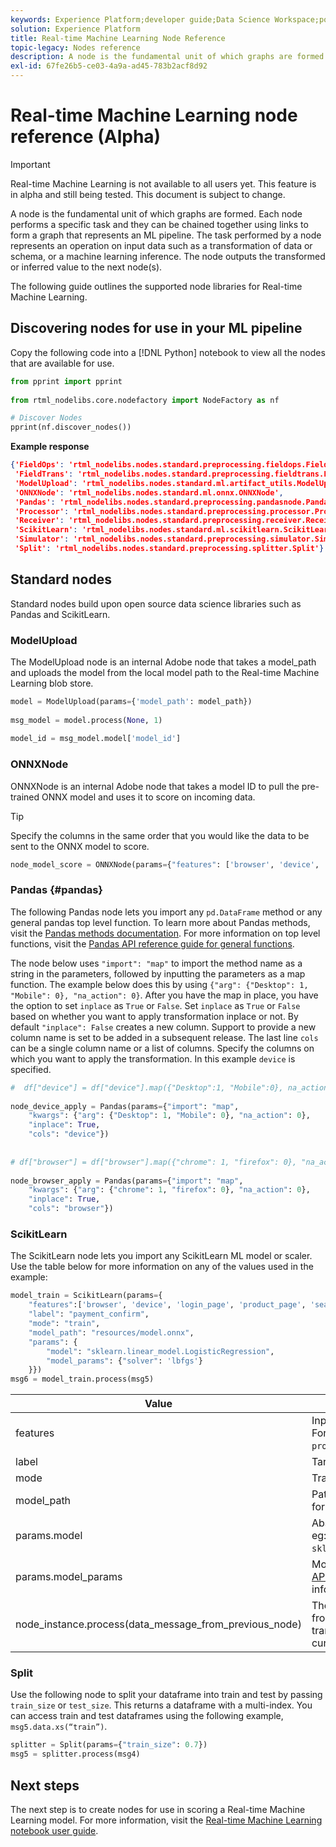 ```yaml
---
keywords: Experience Platform;developer guide;Data Science Workspace;popular topics;Real-time Machine Learning;node reference;
solution: Experience Platform
title: Real-time Machine Learning Node Reference
topic-legacy: Nodes reference
description: A node is the fundamental unit of which graphs are formed. Each node performs a specific task and they can be chained together using links to form a graph that represents an ML pipeline. The task performed by a node represents an operation on input data such as a transformation of data or schema, or a machine learning inference. The node outputs the transformed or inferred value to the next node(s).
exl-id: 67fe26b5-ce03-4a9a-ad45-783b2acf8d92
---
```

# Real-time Machine Learning node reference (Alpha)

>[!IMPORTANT]
>
>Real-time Machine Learning is not available to all users yet. This feature is in alpha and still being tested. This document is subject to change.

A node is the fundamental unit of which graphs are formed. Each node performs a specific task and they can be chained together using links to form a graph that represents an ML pipeline. The task performed by a node represents an operation on input data such as a transformation of data or schema, or a machine learning inference. The node outputs the transformed or inferred value to the next node(s).

The following guide outlines the supported node libraries for Real-time Machine Learning.

## Discovering nodes for use in your ML pipeline

Copy the following code into a [!DNL Python] notebook to view all the nodes that are available for use.

```python
from pprint import pprint
 
from rtml_nodelibs.core.nodefactory import NodeFactory as nf
```

```python
# Discover Nodes
pprint(nf.discover_nodes())
```

**Example response**

```json
{'FieldOps': 'rtml_nodelibs.nodes.standard.preprocessing.fieldops.FieldOps',
 'FieldTrans': 'rtml_nodelibs.nodes.standard.preprocessing.fieldtrans.FieldTrans',
 'ModelUpload': 'rtml_nodelibs.nodes.standard.ml.artifact_utils.ModelUpload',
 'ONNXNode': 'rtml_nodelibs.nodes.standard.ml.onnx.ONNXNode',
 'Pandas': 'rtml_nodelibs.nodes.standard.preprocessing.pandasnode.Pandas',
 'Processor': 'rtml_nodelibs.nodes.standard.preprocessing.processor.Processor',
 'Receiver': 'rtml_nodelibs.nodes.standard.preprocessing.receiver.Receiver',
 'ScikitLearn': 'rtml_nodelibs.nodes.standard.ml.scikitlearn.ScikitLearn',
 'Simulator': 'rtml_nodelibs.nodes.standard.preprocessing.simulator.Simulator',
 'Split': 'rtml_nodelibs.nodes.standard.preprocessing.splitter.Split'}
```

## Standard nodes

Standard nodes build upon open source data science libraries such as Pandas and ScikitLearn.

### ModelUpload

The ModelUpload node is an internal Adobe node that takes a model_path and uploads the model from the local model path to the Real-time Machine Learning blob store.

```python
model = ModelUpload(params={'model_path': model_path})
  
msg_model = model.process(None, 1)
  
model_id = msg_model.model['model_id']
```

### ONNXNode

ONNXNode is an internal Adobe node that takes a model ID to pull the pre-trained ONNX model and uses it to score on incoming data. 

>[!TIP]
>
>Specify the columns in the same order that you would like the data to be sent to the ONNX model to score.

```python
node_model_score = ONNXNode(params={"features": ['browser', 'device', 'login_page', 'product_page', 'search_page'], "model_id": model_id})
```

### Pandas {#pandas}

The following Pandas node lets you import any `pd.DataFrame` method or any general pandas top level function. To learn more about Pandas methods, visit the [Pandas methods documentation](https://pandas.pydata.org/pandas-docs/stable/reference/api/pandas.DataFrame.html). For more information on top level functions, visit the [Pandas API reference guide for general functions](https://pandas.pydata.org/pandas-docs/stable/reference/general_functions.html).

The node below uses `"import": "map"` to import the method name as a string in the parameters, followed by inputting the parameters as a map function. The example below does this by using `{"arg": {"Desktop": 1, "Mobile": 0}, "na_action": 0}`. After you have the map in place, you have the option to set `inplace` as `True` or `False`. Set `inplace` as `True` or `False` based on whether you want to apply transformation inplace or not. By default `"inplace": False` creates a new column. Support to provide a new column name is set to be added in a subsequent release. The last line `cols` can be a single column name or a list of columns. Specify the columns on which you want to apply the transformation. In this example `device` is specified.

```python
#  df["device"] = df["device"].map({"Desktop":1, "Mobile":0}, na_action=0)
 
node_device_apply = Pandas(params={"import": "map",
    "kwargs": {"arg": {"Desktop": 1, "Mobile": 0}, "na_action": 0},
    "inplace": True,
    "cols": "device"})
 
 
# df["browser"] = df["browser"].map({"chrome": 1, "firefox": 0}, "na_action": 0})
 
node_browser_apply = Pandas(params={"import": "map",
    "kwargs": {"arg": {"chrome": 1, "firefox": 0}, "na_action": 0},
    "inplace": True,
    "cols": "browser"})
```

### ScikitLearn

The ScikitLearn node lets you import any ScikitLearn ML model or scaler. Use the table below for more information on any of the values used in the example:

```python
model_train = ScikitLearn(params={
    "features":['browser', 'device', 'login_page', 'product_page', 'search_page'],
    "label": "payment_confirm",
    "mode": "train",
    "model_path": "resources/model.onnx",
    "params": {
        "model": "sklearn.linear_model.LogisticRegression",
        "model_params": {"solver": 'lbfgs'}
    }})
msg6 = model_train.process(msg5)
```

|Value|Description|
| --- | --- |
| features | Input features to the model (list of strings). <br> For example: `browser`, `device`, `login_page`, `product_page`, `search_page` |
| label | Target column name (string). |
| mode | Train/test (string). |
| model_path | Path to the save model locally in onnx format. |
| params.model |  Absolute import path to the model (string) eg: `sklearn.linear_model.LogisticRegression`. |
| params.model_params |  Model hyperparameters, see the [sklearn API (map/dict)](https://scikit-learn.org/stable/modules/generated/sklearn.linear_model.LogisticRegression.html) documentation for more information. |
| node_instance.process(data_message_from_previous_node) | The method `process()` takes DataMsg from the previous node and applies transformation. This depends on the current node being used. |

### Split

Use the following node to split your dataframe into train and test by passing `train_size` or `test_size`. This returns a dataframe with a multi-index. You can access train and test dataframes using the following example, `msg5.data.xs(“train”)`.

```python
splitter = Split(params={"train_size": 0.7})
msg5 = splitter.process(msg4)
```

## Next steps

The next step is to create nodes for use in scoring a Real-time Machine Learning model. For more information, visit the [Real-time Machine Learning notebook user guide](./rtml-authoring-notebook.md).
